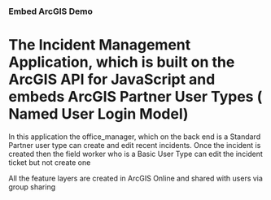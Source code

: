 ### Embed ArcGIS Demo

# The Incident Management Application, which is built on the ArcGIS API for JavaScript and embeds ArcGIS Partner User Types  ( Named User Login Model)

In this application the office_manager, which on the back end is a Standard Partner user type can create and edit recent incidents. Once the incident is created then
the field worker who is a Basic User Type can edit the incident ticket but not create one

All the feature layers are created in ArcGIS Online and shared with users via group sharing



